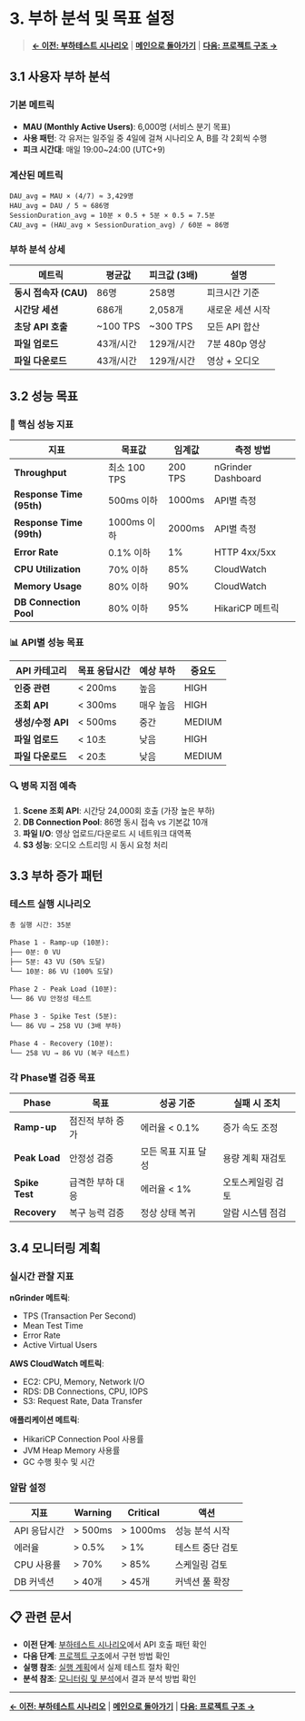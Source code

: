 # 3. 부하 분석 및 목표 설정

> **[← 이전: 부하테스트 시나리오](02-test-scenarios.md)** | **[메인으로 돌아가기](README.md)** | **[다음: 프로젝트 구조 →](04-project-structure.md)**

## 3.1 사용자 부하 분석

### 기본 메트릭

- **MAU (Monthly Active Users)**: 6,000명 (서비스 분기 목표)
- **사용 패턴**: 각 유저는 일주일 중 4일에 걸쳐 시나리오 A, B를 각 2회씩 수행
- **피크 시간대**: 매일 19:00~24:00 (UTC+9)

### 계산된 메트릭

```
DAU_avg = MAU × (4/7) ≈ 3,429명
HAU_avg = DAU / 5 ≈ 686명
SessionDuration_avg = 10분 × 0.5 + 5분 × 0.5 = 7.5분
CAU_avg = (HAU_avg × SessionDuration_avg) / 60분 ≈ 86명
```

### 부하 분석 상세

| 메트릭 | 평균값 | 피크값 (3배) | 설명 |
|--------|--------|-------------|------| 
| **동시 접속자 (CAU)** | 86명 | 258명 | 피크시간 기준 |
| **시간당 세션** | 686개 | 2,058개 | 새로운 세션 시작 |
| **초당 API 호출** | ~100 TPS | ~300 TPS | 모든 API 합산 |
| **파일 업로드** | 43개/시간 | 129개/시간 | 7분 480p 영상 |
| **파일 다운로드** | 43개/시간 | 129개/시간 | 영상 + 오디오 |

## 3.2 성능 목표

### 🎯 핵심 성능 지표

| 지표 | 목표값 | 임계값 | 측정 방법 |
|------|--------|--------|----------| 
| **Throughput** | 최소 100 TPS | 200 TPS | nGrinder Dashboard |
| **Response Time (95th)** | 500ms 이하 | 1000ms | API별 측정 |
| **Response Time (99th)** | 1000ms 이하 | 2000ms | API별 측정 |
| **Error Rate** | 0.1% 이하 | 1% | HTTP 4xx/5xx |
| **CPU Utilization** | 70% 이하 | 85% | CloudWatch |
| **Memory Usage** | 80% 이하 | 90% | CloudWatch |
| **DB Connection Pool** | 80% 이하 | 95% | HikariCP 메트릭 |

### 📊 API별 성능 목표

| API 카테고리 | 목표 응답시간 | 예상 부하 | 중요도 |
|-------------|------------|----------|-------| 
| **인증 관련** | < 200ms | 높음 | HIGH |
| **조회 API** | < 300ms | 매우 높음 | HIGH |
| **생성/수정 API** | < 500ms | 중간 | MEDIUM |
| **파일 업로드** | < 10초 | 낮음 | HIGH |
| **파일 다운로드** | < 20초 | 낮음 | MEDIUM |

### 🔍 병목 지점 예측

1. **Scene 조회 API**: 시간당 24,000회 호출 (가장 높은 부하)
2. **DB Connection Pool**: 86명 동시 접속 vs 기본값 10개
3. **파일 I/O**: 영상 업로드/다운로드 시 네트워크 대역폭
4. **S3 성능**: 오디오 스트리밍 시 동시 요청 처리

## 3.3 부하 증가 패턴

### 테스트 실행 시나리오

```
총 실행 시간: 35분

Phase 1 - Ramp-up (10분):
├── 0분: 0 VU
├── 5분: 43 VU (50% 도달)
└── 10분: 86 VU (100% 도달)

Phase 2 - Peak Load (10분):
└── 86 VU 안정성 테스트

Phase 3 - Spike Test (5분):
└── 86 VU → 258 VU (3배 부하)

Phase 4 - Recovery (10분):
└── 258 VU → 86 VU (복구 테스트)
```

### 각 Phase별 검증 목표

| Phase | 목표 | 성공 기준 | 실패 시 조치 |
|-------|------|-----------|-------------| 
| **Ramp-up** | 점진적 부하 증가 | 에러율 < 0.1% | 증가 속도 조정 |
| **Peak Load** | 안정성 검증 | 모든 목표 지표 달성 | 용량 계획 재검토 |
| **Spike Test** | 급격한 부하 대응 | 에러율 < 1% | 오토스케일링 검토 |
| **Recovery** | 복구 능력 검증 | 정상 상태 복귀 | 알람 시스템 점검 |

## 3.4 모니터링 계획

### 실시간 관찰 지표

**nGrinder 메트릭**:
- TPS (Transaction Per Second)
- Mean Test Time
- Error Rate
- Active Virtual Users

**AWS CloudWatch 메트릭**:
- EC2: CPU, Memory, Network I/O
- RDS: DB Connections, CPU, IOPS
- S3: Request Rate, Data Transfer

**애플리케이션 메트릭**:
- HikariCP Connection Pool 사용률
- JVM Heap Memory 사용률
- GC 수행 횟수 및 시간

### 알람 설정

| 지표 | Warning | Critical | 액션 |
|------|---------|----------|------| 
| API 응답시간 | > 500ms | > 1000ms | 성능 분석 시작 |
| 에러율 | > 0.5% | > 1% | 테스트 중단 검토 |
| CPU 사용률 | > 70% | > 85% | 스케일링 검토 |
| DB 커넥션 | > 40개 | > 45개 | 커넥션 풀 확장 |

## 📋 관련 문서

- **이전 단계**: [부하테스트 시나리오](02-test-scenarios.md)에서 API 호출 패턴 확인
- **다음 단계**: [프로젝트 구조](04-project-structure.md)에서 구현 방법 확인
- **실행 참조**: [실행 계획](07-execution-plan.md)에서 실제 테스트 절차 확인
- **분석 참조**: [모니터링 및 분석](08-monitoring.md)에서 결과 분석 방법 확인

---

**[← 이전: 부하테스트 시나리오](02-test-scenarios.md)** | **[메인으로 돌아가기](README.md)** | **[다음: 프로젝트 구조 →](04-project-structure.md)**
